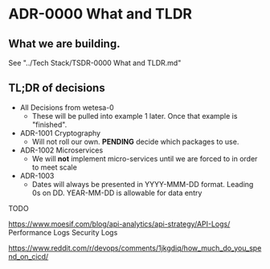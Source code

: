 # ADR-0000 What and TLDR

## What we are building.

See "../Tech Stack/TSDR-0000 What and TLDR.md"

## TL;DR of decisions

- All Decisions from wetesa-0
  - These will be pulled into example 1 later. Once that example is "finished".
- ADR-1001 Cryptography
  - Will not roll our own. **PENDING** decide which packages to use.
- ADR-1002 Microservices
  - We will **not** implement micro-services until we are forced to in order to meet scale
- ADR-1003
  - Dates will always be presented in YYYY-MMM-DD format. Leading 0s on DD.  YEAR-MM-DD is allowable for data entry

TODO

https://www.moesif.com/blog/api-analytics/api-strategy/API-Logs/
Performance Logs
Security Logs


https://www.reddit.com/r/devops/comments/1jkgdiq/how_much_do_you_spend_on_cicd/

